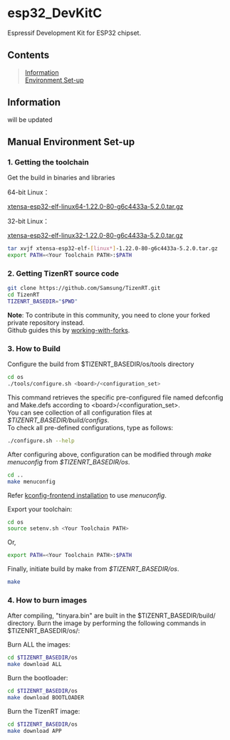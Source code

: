 # esp32_DevKitC

Espressif Development Kit for ESP32 chipset.

## Contents

> [Information](#information)  
> [Environment Set-up](#environment-set-up)  
 
## Information

will be updated

## Manual Environment Set-up

### 1. Getting the toolchain
Get the build in binaries and libraries

64-bit Linux：

[xtensa-esp32-elf-linux64-1.22.0-80-g6c4433a-5.2.0.tar.gz](https://dl.espressif.com/dl/xtensa-esp32-elf-linux64-1.22.0-80-g6c4433a-5.2.0.tar.gz)

32-bit Linux：

[xtensa-esp32-elf-linux32-1.22.0-80-g6c4433a-5.2.0.tar.gz](https://dl.espressif.com/dl/xtensa-esp32-elf-linux32-1.22.0-80-g6c4433a-5.2.0.tar.gz)

```bash
tar xvjf xtensa-esp32-elf-[linux*]-1.22.0-80-g6c4433a-5.2.0.tar.gz
export PATH=<Your Toolchain PATH>:$PATH
```

### 2. Getting TizenRT source code

```bash
git clone https://github.com/Samsung/TizenRT.git
cd TizenRT
TIZENRT_BASEDIR="$PWD"
```
**Note**: To contribute in this community, you need to clone your forked private repository instead.  
          Github guides this by [working-with-forks](https://help.github.com/articles/working-with-forks).

### 3. How to Build

Configure the build from $TIZENRT_BASEDIR/os/tools directory

```bash
cd os
./tools/configure.sh <board>/<configuration_set>
```

This command retrieves the specific pre-configured file named defconfig and Make.defs according to \<board\>/\<configuration_set\>.  
You can see collection of all configuration files at *$TIZENRT_BASEDIR/build/configs*.  
To check all pre-defined configurations, type as follows:

```bash
./configure.sh --help
```

After configuring above, configuration can be modified through *make menuconfig* from *$TIZENRT_BASEDIR/os*.

```bash
cd ..
make menuconfig
```

Refer [kconfig-frontend installation](docs/HowtoInstallKconfigFrontend.md) to use *menuconfig*.

Export your toolchain:

```bash
cd os
source setenv.sh <Your Toolchain PATH>
```
Or, 

```bash
export PATH=<Your Toolchain PATH>:$PATH
```

Finally, initiate build by make from *$TIZENRT_BASEDIR/os*.
```bash
make
```

### 4. How to burn images

After compiling,  "tinyara.bin" are built in the $TIZENRT_BASEDIR/build/ directory.
Burn the image by performing the following commands in $TIZENRT_BASEDIR/os/:

Burn ALL the images:

 ```bash
cd $TIZENRT_BASEDIR/os
make download ALL
```

Burn the bootloader:

 ```bash
cd $TIZENRT_BASEDIR/os
make download BOOTLOADER
```

Burn the TizenRT image:

 ```bash
cd $TIZENRT_BASEDIR/os
make download APP
```
